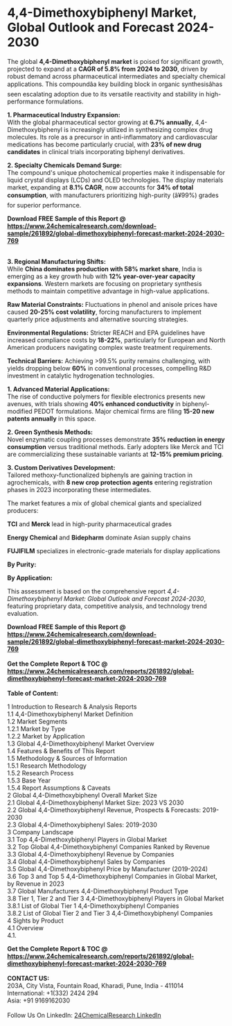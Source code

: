 <h1>4,4-Dimethoxybiphenyl Market, Global Outlook and Forecast 2024-2030</h1><p>The global <strong>4,4-Dimethoxybiphenyl market</strong> is poised for significant growth, projected to expand at a <strong>CAGR of 5.8% from 2024 to 2030</strong>, driven by robust demand across pharmaceutical intermediates and specialty chemical applications. This compoundâa key building block in organic synthesisâhas seen escalating adoption due to its versatile reactivity and stability in high-performance formulations.</p><p><strong>1. Pharmaceutical Industry Expansion:</strong><br>
With the global pharmaceutical sector growing at <strong>6.7% annually</strong>, 4,4-Dimethoxybiphenyl is increasingly utilized in synthesizing complex drug molecules. Its role as a precursor in anti-inflammatory and cardiovascular medications has become particularly crucial, with <strong>23% of new drug candidates</strong> in clinical trials incorporating biphenyl derivatives.</p><p><strong>2. Specialty Chemicals Demand Surge:</strong><br>
The compound's unique photochemical properties make it indispensable for liquid crystal displays (LCDs) and OLED technologies. The display materials market, expanding at <strong>8.1% CAGR</strong>, now accounts for <strong>34% of total consumption</strong>, with manufacturers prioritizing high-purity (â¥99%) grades for superior performance.</p><div><b>Download FREE Sample of this Report @ 
            <a href="https://www.24chemicalresearch.com/download-sample/261892/global-dimethoxybiphenyl-forecast-market-2024-2030-769">
            https://www.24chemicalresearch.com/download-sample/261892/global-dimethoxybiphenyl-forecast-market-2024-2030-769</a></b></div><br><p><strong>3. Regional Manufacturing Shifts:</strong><br>
While <strong>China dominates production with 58% market share</strong>, India is emerging as a key growth hub with <strong>12% year-over-year capacity expansions</strong>. Western markets are focusing on proprietary synthesis methods to maintain competitive advantage in high-value applications.</p><p><strong>Raw Material Constraints:</strong> Fluctuations in phenol and anisole prices have caused <strong>20-25% cost volatility</strong>, forcing manufacturers to implement quarterly price adjustments and alternative sourcing strategies.</p><p><strong>Environmental Regulations:</strong> Stricter REACH and EPA guidelines have increased compliance costs by <strong>18-22%</strong>, particularly for European and North American producers navigating complex waste treatment requirements.</p><p><strong>Technical Barriers:</strong> Achieving &gt;99.5% purity remains challenging, with yields dropping below <strong>60%</strong> in conventional processes, compelling R&amp;D investment in catalytic hydrogenation technologies.</p><p><strong>1. Advanced Material Applications:</strong><br>
The rise of conductive polymers for flexible electronics presents new avenues, with trials showing <strong>40% enhanced conductivity</strong> in biphenyl-modified PEDOT formulations. Major chemical firms are filing <strong>15-20 new patents annually</strong> in this space.</p><p><strong>2. Green Synthesis Methods:</strong><br>
Novel enzymatic coupling processes demonstrate <strong>35% reduction in energy consumption</strong> versus traditional methods. Early adopters like Merck and TCI are commercializing these sustainable variants at <strong>12-15% premium pricing</strong>.</p><p><strong>3. Custom Derivatives Development:</strong><br>
Tailored methoxy-functionalized biphenyls are gaining traction in agrochemicals, with <strong>8 new crop protection agents</strong> entering registration phases in 2023 incorporating these intermediates.</p><p>The market features a mix of global chemical giants and specialized producers:</p><p><strong>TCI</strong> and <strong>Merck</strong> lead in high-purity pharmaceutical grades</p><p><strong>Energy Chemical</strong> and <strong>Bidepharm</strong> dominate Asian supply chains</p><p><strong>FUJIFILM</strong> specializes in electronic-grade materials for display applications</p><p><strong>By Purity:</strong></p><p><strong>By Application:</strong></p><p>This assessment is based on the comprehensive report <em>4,4-Dimethoxybiphenyl Market: Global Outlook and Forecast 2024-2030</em>, featuring proprietary data, competitive analysis, and technology trend evaluation.</p><div><b>Download FREE Sample of this Report @ 
            <a href="https://www.24chemicalresearch.com/download-sample/261892/global-dimethoxybiphenyl-forecast-market-2024-2030-769">
            https://www.24chemicalresearch.com/download-sample/261892/global-dimethoxybiphenyl-forecast-market-2024-2030-769</a></b></div><br><div><b>Get the Complete Report & TOC @ 
            <a href="https://www.24chemicalresearch.com/reports/261892/global-dimethoxybiphenyl-forecast-market-2024-2030-769">
            https://www.24chemicalresearch.com/reports/261892/global-dimethoxybiphenyl-forecast-market-2024-2030-769</a></b></div><br>
            <b>Table of Content:</b><p>1 Introduction to Research & Analysis Reports<br />
    1.1 4,4-Dimethoxybiphenyl Market Definition<br />
    1.2 Market Segments<br />
        1.2.1 Market by Type<br />
        1.2.2 Market by Application<br />
    1.3 Global 4,4-Dimethoxybiphenyl Market Overview<br />
    1.4 Features & Benefits of This Report<br />
    1.5 Methodology & Sources of Information<br />
        1.5.1 Research Methodology<br />
        1.5.2 Research Process<br />
        1.5.3 Base Year<br />
        1.5.4 Report Assumptions & Caveats<br />
2 Global 4,4-Dimethoxybiphenyl Overall Market Size<br />
    2.1 Global 4,4-Dimethoxybiphenyl Market Size: 2023 VS 2030<br />
    2.2 Global 4,4-Dimethoxybiphenyl Revenue, Prospects & Forecasts: 2019-2030<br />
    2.3 Global 4,4-Dimethoxybiphenyl Sales: 2019-2030<br />
3 Company Landscape<br />
    3.1 Top 4,4-Dimethoxybiphenyl Players in Global Market<br />
    3.2 Top Global 4,4-Dimethoxybiphenyl Companies Ranked by Revenue<br />
    3.3 Global 4,4-Dimethoxybiphenyl Revenue by Companies<br />
    3.4 Global 4,4-Dimethoxybiphenyl Sales by Companies<br />
    3.5 Global 4,4-Dimethoxybiphenyl Price by Manufacturer (2019-2024)<br />
    3.6 Top 3 and Top 5 4,4-Dimethoxybiphenyl Companies in Global Market, by Revenue in 2023<br />
    3.7 Global Manufacturers 4,4-Dimethoxybiphenyl Product Type<br />
    3.8 Tier 1, Tier 2 and Tier 3 4,4-Dimethoxybiphenyl Players in Global Market<br />
        3.8.1 List of Global Tier 1 4,4-Dimethoxybiphenyl Companies<br />
        3.8.2 List of Global Tier 2 and Tier 3 4,4-Dimethoxybiphenyl Companies<br />
4 Sights by Product<br />
    4.1 Overview<br />
        4.1.</p><div><b>Get the Complete Report & TOC @ 
            <a href="https://www.24chemicalresearch.com/reports/261892/global-dimethoxybiphenyl-forecast-market-2024-2030-769">
            https://www.24chemicalresearch.com/reports/261892/global-dimethoxybiphenyl-forecast-market-2024-2030-769</a></b></div><br><b>CONTACT US:</b><br>
            203A, City Vista, Fountain Road, Kharadi, Pune, India - 411014<br>
            International: +1(332) 2424 294<br>
            Asia: +91 9169162030 <br><br>
            Follow Us On LinkedIn: <a href="https://www.linkedin.com/company/24chemicalresearch/">24ChemicalResearch LinkedIn</a>